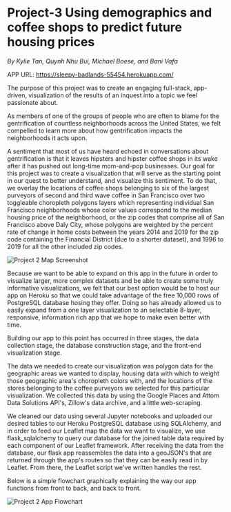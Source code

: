 # Project-3 Using demographics and coffee shops to predict future housing prices
*By Kylie Tan, Quynh Nhu Bui, Michael Boese, and Bani Vafa*

APP URL: https://sleepy-badlands-55454.herokuapp.com/

The purpose of this project was to create an engaging full-stack, app-driven,  visualization of the results of an inquest into a topic we feel passionate about.

As members of one of the groups of people who are often to blame for the gentrification of countless neighborhoods across the United States, we felt compelled to learn more about how gentrification impacts the neighborhoods it acts upon.

A sentiment that most of us have heard echoed in conversations about gentrification is that it leaves hipsters and hipster coffee shops in its wake after it has pushed out long-time mom-and-pop businesses. Our goal for this project was to create a visualization that will serve as the starting point in our quest to better understand, and visualize this sentiment. To do that, we overlay the locations of coffee shops belonging to six of the largest purveyors of second and third wave coffee in San Francisco over two toggleable choropleth polygons layers which representing individual San Francisco neighborhoods whose color values correspond to the median housing price of the neighborhood, or the zip codes that comprise all of San Francisco above Daly City, whose polygons are weighted by the percent rate of change in home costs between the years 2014 and 2019 for the zip code containing the Financial District (due to a shorter dataset), and 1996 to 2019 for all the other included zip codes.

![Project 2 Map Screenshot](Project2/images/map_page.png)

Because we want to be able to expand on this app in the future in order to visualize larger, more complex datasets and be able to create some truly informative visualizations, we felt that our best option would be to host our app on Heroku so that we could take advantage of the free 10,000 rows of PostgreSQL database hosing they offer. Doing so has already allowed us to easily expand from a one layer visualization to an selectable 8-layer, responsive, information rich app that we hope to make even better with time.

Building our app to this point has occurred in three stages, the data collection stage, the database construction stage, and the front-end visualization stage.

The data we needed to create our visualization was polygon data for the geographic areas we wanted to display, housing data with which to weight those geographic area's choropleth colors with, and the locations of the stores belonging to the coffee purveyors we selected for this particular visualization. We collected this data by using the Google Places and Attom Data Solutions API's, Zillow's data archive, and a little web-scraping.

We cleaned our data using several Jupyter notebooks and uploaded our desired tables to our Heroku PostgreSQL database using SQLAlchemy, and in order to feed our Leaflet map the data we want to visualize, we use flask_sqlalchemy to query our database for the joined table data required by each component of our Leaflet framework. After receiving the data from the database, our flask app reassembles the data into a geoJSON's that are returned through the app's routes so that they can be easily read in by Leaflet. From there, the Leaflet script we've written handles the rest.

Below is a simple flowchart graphically explaining the way our app functions from front to back, and back to front.

![Project 2 App Flowchart](Project2/images/project_2_flowchart.png)

